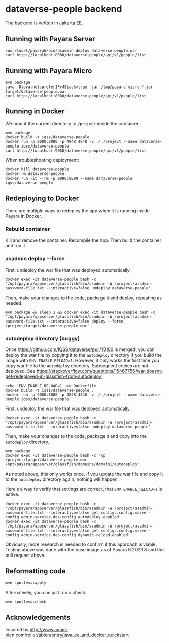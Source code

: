 # dataverse-people backend

The backend is written in Jakarta EE.

## Running with Payara Server

```
/usr/local/payara6/bin/asadmin deploy dataverse-people.war
curl http://localhost:8080/dataverse-people/api/v1/people/list
```

## Running with Payara Micro

```
mvn package
java -Djava.net.preferIPv4Stack=true -jar /tmp/payara-micro-*.jar target/dataverse-people.war
curl http://localhost:8080/dataverse-people/api/v1/people/list
```

## Running in Docker

We mount the current directory to `/project` inside the container.

```
mvn package
docker build -t iqss/dataverse-people .
docker run -p 9080:8080 -p 4848:4848 -v ./:/project --name dataverse-people iqss/dataverse-people
curl http://localhost:9080/dataverse-people/api/v1/people/list
```

When troubleshooting deployment:

```
docker kill dataverse-people
docker rm dataverse-people
docker run -it --rm -p 9080:8080 --name dataverse-people iqss/dataverse-people
```

## Redeploying to Docker

There are multiple ways to redeploy the app when it is running inside Payara in Docker.

### Rebuild container

Kill and remove the container. Recompile the app. Then build the container and run it.

### asadmin deploy --force

First, undeploy the war file that was deployed automatically.

```
docker exec -it dataverse-people bash -c '/opt/payara/appserver/glassfish/bin/asadmin -W /project/asadmin-password-file.txt --interactive=false undeploy dataverse-people'
```

Then, make your changes to the code, package it and deploy, repeating as needed.

```
mvn package && sleep 1 && docker exec -it dataverse-people bash -c '/opt/payara/appserver/glassfish/bin/asadmin -W /project/asadmin-password-file.txt --interactive=false deploy --force /project/target/dataverse-people.war'
```

### autodeploy directory (buggy)

Once https://github.com/IQSS/dataverse/pull/10100 is merged, you can deploy the war file by copying it to the `autodeploy` directory if you build the image with `ENV ENABLE_RELOAD=1`. However, it only works the first time you copy war file to the `autodeploy` directory. Subsequent copies are not deployed. See https://stackoverflow.com/questions/15467756/war-doesnt-get-redeployed-in-glassfish-from-autodeploy

```
echo 'ENV ENABLE_RELOAD=1' >> Dockerfile
docker build -t iqss/dataverse-people .
docker run -p 9080:8080 -p 4848:4848 -v ./:/project --name dataverse-people iqss/dataverse-people
```

First, undeploy the war file that was deployed automatically.

```
docker exec -it dataverse-people bash -c '/opt/payara/appserver/glassfish/bin/asadmin -W /project/asadmin-password-file.txt --interactive=false undeploy dataverse-people'
```

Then, make your changes to the code, package it and copy into the `autodeploy` directory.

```
mvn package
docker exec -it dataverse-people bash -c 'cp /project/target/dataverse-people.war /opt/payara/appserver/glassfish/domains/domain1/autodeploy'
```

As noted above, this only works once. If you update the war file and copy it to the `autodeploy` directory again, nothing will happen.

Here's a way to verify that settings are correct, that `ENV ENABLE_RELOAD=1` is active.

```
docker exec -it dataverse-people bash -c '/opt/payara/appserver/glassfish/bin/asadmin -W /project/asadmin-password-file.txt --interactive=false get configs.config.server-config.admin-service.das-config.autodeploy-enabled'
docker exec -it dataverse-people bash -c '/opt/payara/appserver/glassfish/bin/asadmin -W /project/asadmin-password-file.txt --interactive=false get configs.config.server-config.admin-service.das-config.dynamic-reload-enabled'
```

Obviously, more research is needed to confirm if this approach is viable. Testing above was done with the base image as of Payara 6.2023.8 and the pull request above.

## Reformatting code

```
mvn spotless:apply
```

Alternatively, you can just run a check:

```
mvn spotless:check
```

## Acknowledgements

Inspired by <http://www.adam-bien.com/roller/abien/entry/java_ee_and_docker_quickstart>
